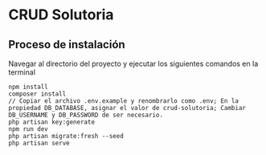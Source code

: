 
# CRUD Solutoria

## Proceso de instalación

Navegar al directorio del proyecto y ejecutar los siguientes comandos en la terminal
```
npm install
composer install
// Copiar el archivo .env.example y renombrarlo como .env; En la propiedad DB_DATABASE, asignar el valor de crud-solutoria; Cambiar DB_USERNAME y DB_PASSWORD de ser necesario.
php artisan key:generate
npm run dev
php artisan migrate:fresh --seed
php artisan serve
```
